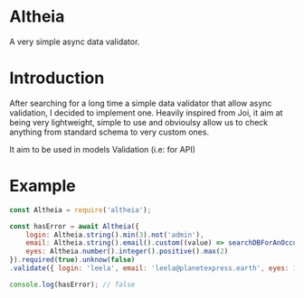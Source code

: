 # Altheia
A very simple async data validator.


# Introduction
After searching for a long time a simple data validator that allow async validation, I decided to implement one. Heavily inspired from Joi, it aim at being very lightweight, simple to use and obvioulsy allow us to check anything from standard schema to very custom ones.

It aim to be used in models Validation (i.e: for API)


# Example
```javascript
const Altheia = require('altheia');

const hasError = await Altheia({
    login: Altheia.string().min(3).not('admin'),
    email: Altheia.string().email().custom((value) => searchDBForAnOccurence())
    eyes: Altheia.number().integer().positive().max(2)
}).required(true).unknow(false)
.validate({ login: 'leela', email: 'leela@planetexpress.earth', eyes: 1 });

console.log(hasError); // false
```
